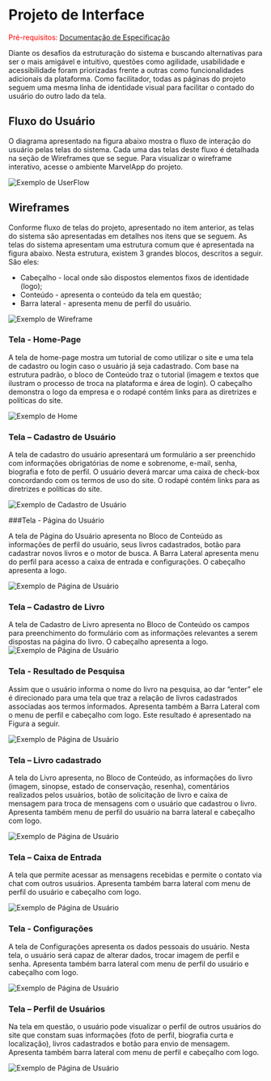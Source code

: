 
# Projeto de Interface

<span style="color:red">Pré-requisitos: <a href="02-Especificação do Projeto.md"> Documentação de Especificação</a></span>

Diante os desafios da estruturação do sistema e buscando alternativas para ser o mais amigável e intuitivo, questões como agilidade, usabilidade e acessibilidade foram priorizadas frente a outras como funcionalidades adicionais da plataforma. Como facilitador, todas as páginas do projeto seguem uma mesma linha de identidade visual para facilitar o contado do usuário do outro lado da tela. 

## Fluxo do Usuário

O diagrama apresentado na figura abaixo mostra o fluxo de interação do usuário pelas telas do sistema. Cada uma das telas deste fluxo é detalhada na seção de Wireframes que se segue. Para visualizar o wireframe interativo, acesse o ambiente MarvelApp do projeto. 

![Exemplo de UserFlow](img/)

## Wireframes

Conforme fluxo de telas do projeto, apresentado no item anterior, as telas do sistema são apresentadas em detalhes nos itens que se seguem. As telas do sistema apresentam uma estrutura comum que é apresentada na figura abaixo. Nesta estrutura, existem 3 grandes blocos, descritos a seguir. São eles: 

  - Cabeçalho - local onde são dispostos elementos fixos de identidade (logo); 
  - Conteúdo - apresenta o conteúdo da tela em questão; 
  - Barra lateral - apresenta menu de perfil do usuário. 

![Exemplo de Wireframe](img/)

### Tela - Home-Page 

A tela de home-page mostra um tutorial de como utilizar o site e uma tela de cadastro ou login caso o usuário já seja cadastrado. Com base na estrutura padrão, o bloco de Conteúdo traz o tutorial (imagem e textos que ilustram o processo de troca na plataforma e área de login). O cabeçalho demonstra o logo da empresa e o rodapé contém links para as diretrizes e políticas do site. 

![Exemplo de Home](img/)

### Tela – Cadastro de Usuário 

A tela de cadastro do usuário apresentará um formulário a ser preenchido com informações obrigatórias de nome e sobrenome, e-mail, senha, biografia e foto de perfil. O usuário deverá marcar uma caixa de check-box concordando com os termos de uso do site. O rodapé contém links para as diretrizes e políticas do site. 

![Exemplo de Cadastro de Usuário](img/)

###Tela - Página do Usuário 

A tela de Página do Usuário apresenta no Bloco de Conteúdo as informações de perfil do usuário, seus livros cadastrados, botão para cadastrar novos livros e o motor de busca. A Barra Lateral apresenta menu do perfil para acesso a caixa de entrada e configurações. O cabeçalho apresenta a logo. 

![Exemplo de Página de Usuário](img/)

### Tela – Cadastro de Livro 

A tela de Cadastro de Livro apresenta no Bloco de Conteúdo os campos para preenchimento do formulário com as informações relevantes a serem dispostas na página do livro. O cabeçalho apresenta a logo. 
![Exemplo de Página de Usuário](img/)

### Tela - Resultado de Pesquisa 

Assim que o usuário informa o nome do livro na pesquisa, ao dar “enter” ele é direcionado para uma tela que traz a relação de livros cadastrados associadas aos termos informados. Apresenta também a Barra Lateral com o menu de perfil e cabeçalho com logo. Este resultado é apresentado na Figura a seguir. 

![Exemplo de Página de Usuário](img/)

### Tela – Livro cadastrado 

A tela do Livro apresenta, no Bloco de Conteúdo, as informações do livro (imagem, sinopse, estado de conservação, resenha), comentários realizados pelos usuários, botão de solicitação de livro e caixa de mensagem para troca de mensagens com o usuário que cadastrou o livro. Apresenta também menu de perfil do usuário na barra lateral e cabeçalho com logo. 

![Exemplo de Página de Usuário](img/)

### Tela – Caixa de Entrada 

A tela que permite acessar as mensagens recebidas e permite o contato via chat com outros usuários. Apresenta também barra lateral com menu de perfil do usuário e cabeçalho com logo. 

![Exemplo de Página de Usuário](img/)

### Tela - Configurações 

A tela de Configurações apresenta os dados pessoais do usuário. Nesta tela, o usuário será capaz de alterar dados, trocar imagem de perfil e senha. Apresenta também barra lateral com menu de perfil do usuário e cabeçalho com logo. 

![Exemplo de Página de Usuário](img/)

### Tela – Perfil de Usuários 

Na tela em questão, o usuário pode visualizar o perfil de outros usuários do site que constam suas informações (foto de perfil, biografia curta e localização), livros cadastrados e botão para envio de mensagem. Apresenta também barra lateral com menu de perfil e cabeçalho com logo. 

![Exemplo de Página de Usuário](img/)
